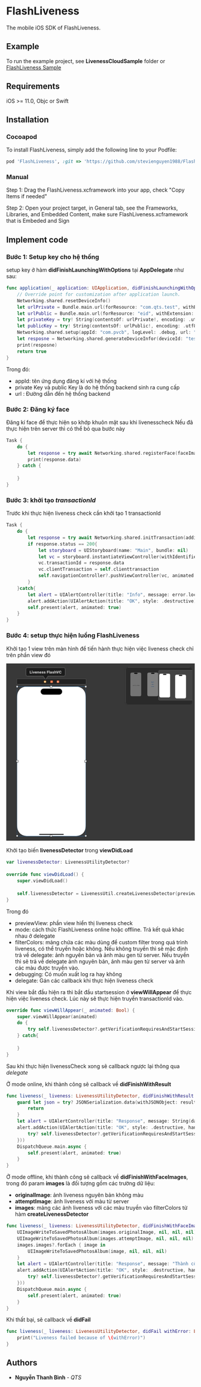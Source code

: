 # FlashLiveness

The mobile iOS SDK of FlashLiveness.

## Example

To run the example project, see **LivenessCloudSample** folder or [FlashLiveness Sample](https://github.com/stevienguyen1988/livenessCloudSample.git)

## Requirements

iOS >= 11.0, Objc or Swift

## Installation

### Cocoapod
To install FlashLiveness, simply add the following line to your Podfile:

```ruby
pod 'FlashLiveness', :git => 'https://github.com/stevienguyen1988/FlashLivenessPod.git'
```

### Manual
Step 1: Drag the FlashLiveness.xcframework into your app, check "Copy Items if needed"

Step 2: Open your project target, in General tab, see the Frameworks, Libraries, and Embedded Content, make sure FlashLiveness.xcframework that is Embeded and Sign

## Implement code

### Bước 1: Setup key cho hệ thống

setup key ở hàm **didFinishLaunchingWithOptions** tại **AppDelegate** như sau:

```swift
func application(_ application: UIApplication, didFinishLaunchingWithOptions launchOptions: [UIApplication.LaunchOptionsKey: Any]?) -> Bool {
    // Override point for customization after application launch.
    Networking.shared.resetDeviceInfo()        
    let urlPrivate = Bundle.main.url(forResource: "com.qts.test", withExtension: "txt")
    let urlPublic = Bundle.main.url(forResource: "eid", withExtension: "txt")
    let privateKey = try! String(contentsOf: urlPrivate!, encoding: .utf8)
    let publicKey = try! String(contentsOf: urlPublic!, encoding: .utf8)
    Networking.shared.setup(appId: "com.pvcb", logLevel: .debug, url: "https://ekyc-sandbox.eidas.vn/face-matching", publicKey: publicKey, privateKey: privateKey)
    let resposne = Networking.shared.generateDeviceInfor(deviceId: "testtest")
    print(resposne)
    return true
}
```

Trong đó:
- appId: tên ứng dụng đăng kí với hệ thống
- private Key và public Key là do hệ thống backend sinh ra cung cấp
-  url : Đường dẫn đến hệ thống backend

### Bước 2: Đăng ký face

Đăng kí face để thực hiện so khớp khuôn mặt sau khi livenesscheck
Nếu đã thực hiện trên server thì có thể bỏ qua bước này

```swift
Task {
    do {
        let response = try await Networking.shared.registerFace(faceImage: UIImage(named: "image.png")!,paramHeader: ["header":"header"])
        print(response.data)
    } catch {
        
    }
}
```

### Bước 3: khởi tạo *transactionId*

Trước khi thực hiện liveness check cần khởi tạo 1 transactionId

```swift
Task {
    do {
        let response = try await Networking.shared.initTransaction(additionParam: ["clientTransactionId":clienttransaction])
        if response.status == 200{
            let storyboard = UIStoryboard(name: "Main", bundle: nil)
            let vc = storyboard.instantiateViewController(withIdentifier: "LivenessFlashVC") as! LivenessFlashVC
            vc.transactionId = response.data
            vc.clientTransaction = self.clienttransaction
            self.navigationController?.pushViewController(vc, animated: true)
        }
    }catch{
        let alert = UIAlertController(title: "Info", message: error.localizedDescription, preferredStyle: .alert)
        alert.addAction(UIAlertAction(title: "OK", style: .destructive))
        self.present(alert, animated: true)
    }
}
```

### Bước 4: setup thực hiện luồng FlashLiveness

Khởi tạo 1 view trên màn hình để tiến hành thực hiện việc liveness check chỉ trên phần
view đó

![Screenshot](screenshot1.png)

Khởi tạo biến **livenessDetector** trong **viewDidLoad**

```swift
var livenessDetector: LivenessUtilityDetector?

override func viewDidLoad() {
    super.viewDidLoad()

    self.livenessDetector = LivenessUtil.createLivenessDetector(previewView: self.previewView, mode: .online, filterColors: [.red, .green, .blue], delegate: self)
}
```

Trong đó
- previewView: phần view hiển thị liveness check
- mode: cách thức FlashLiveness online hoặc offline. Trả kết quả khác nhau ở delegate
- filterColors: mảng chứa các màu dùng để custom filter trong quá trình liveness, có thể truyền hoặc không. Nếu không truyền thì sẽ mặc định trả về delegate: ảnh nguyên bản và ảnh màu gen từ server. Nếu truyền thì sẽ trả về delegate ảnh nguyên bản, ảnh màu gen từ server và ảnh các màu được truyền vào.
- debugging: Có muốn xuất log ra hay không
- delegate: Gán các callback khi thực hiện liveness check

Khi view bắt đầu hiện ra thì bắt đầu startsession ở **viewWillAppear** để thực hiện việc liveness check. Lúc này sẽ thực hiện truyền transactionId vào.

```swift
override func viewWillAppear(_ animated: Bool) {
    super.viewWillAppear(animated)
    do {
        try self.livenessDetector?.getVerificationRequiresAndStartSession(transactionId: self.transactionId)
    } catch{
        
    }
}
```

Sau khi thực hiện livenessCheck xong sẽ callback ngược lại thông qua *delegate*

Ở mode online, khi thành công sẽ callback về **didFinishWithResult**

```swift
func liveness(_ liveness: LivenessUtilityDetector, didFinishWithResult result: LivenessResult) {
    guard let json = try? JSONSerialization.data(withJSONObject: result.data) else {
        return
    }
    let alert = UIAlertController(title: "Response", message: String(data: json, encoding: .utf8), preferredStyle: .alert)
    alert.addAction(UIAlertAction(title: "OK", style: .destructive, handler: { _ in
        try? self.livenessDetector?.getVerificationRequiresAndStartSession()
    }))
    DispatchQueue.main.async {
        self.present(alert, animated: true)
    }
}
```

Ở mode offline, khi thành công sẽ callback về **didFinishWithFaceImages**, trong đó param **images** là đối tượng gồm các trường dữ liệu:
- **originalImage**: ảnh liveness nguyên bản không màu
- **attemptImage**: ảnh liveness với màu từ server
- **images**: mảng các ảnh liveness với các màu truyền vào filterColors từ hàm **createLivenessDetector**

```swift
func liveness(_ liveness: LivenessUtilityDetector, didFinishWithFaceImages images: LivenessFaceImages) {
    UIImageWriteToSavedPhotosAlbum(images.originalImage, nil, nil, nil)
    UIImageWriteToSavedPhotosAlbum(images.attemptImage, nil, nil, nil)
    images.images?.forEach { image in
        UIImageWriteToSavedPhotosAlbum(image, nil, nil, nil)
    }
    let alert = UIAlertController(title: "Response", message: "Thành công", preferredStyle: .alert)
    alert.addAction(UIAlertAction(title: "OK", style: .destructive, handler: { _ in
        try? self.livenessDetector?.getVerificationRequiresAndStartSession(transactionId: self.transactionId)
    }))
    DispatchQueue.main.async {
        self.present(alert, animated: true)
    }
}
```

Khi thất bại, sẽ callback về **didFail**

```swift
func liveness(_ liveness: LivenessUtilityDetector, didFail withError: LivenessError) {
    print("Liveness failed because of \(withError)")
}
```

## Authors

* **Nguyễn Thanh Bình** - *QTS*
